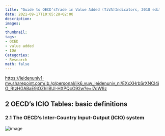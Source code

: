 ```yaml
---
title: "Guide to OECD’sTrade in Value Added (TiVA)Indicators, 2018 edition"
date: 2021-09-17T10:05:28+02:00
description:
images:
-
thumbnail:
tags:
- OCED
- value added
- IOA
Categories:
- Research
math: false
---
```

https://leidenuniv1-my.sharepoint.com/:b:/g/personal/lik6_vuw_leidenuniv_nl/EXxXHrbSrXNCl4iG_RtzHGABaE9iOZhilBUl-HXPQcO92w?e=l7dW9z
## 2 OECD’s ICIO Tables: basic definitions
### 2.1 The OECD’s Inter-Country Input-Output (ICIO) system
![image](https://user-images.githubusercontent.com/65668613/133761653-a40f4641-155e-467b-9801-19cedf972841.png)
